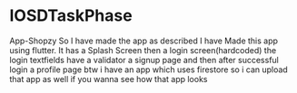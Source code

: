 # IOSDTaskPhase
App-Shopzy
So I have made the app as described 
I have Made this app using flutter.
It has a Splash Screen 
then a login screen(hardcoded) the login textfields have a validator 
a signup page
and then after successful login a profile page
btw i have an app which uses firestore 
so i can upload that app as well if you wanna see how that app looks


